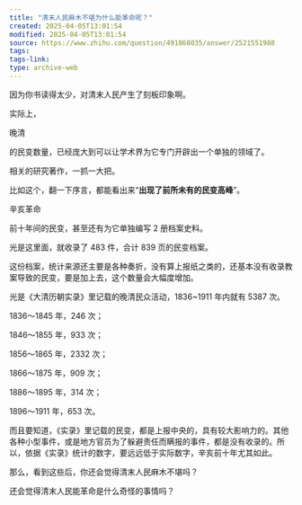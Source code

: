 ```yaml
---
title: "清末人民麻木不堪为什么能革命呢？"
created: 2025-04-05T13:01:54
modified: 2025-04-05T13:01:54
source: https://www.zhihu.com/question/491868035/answer/2521551988
tags:
tags-link:
type: archive-web
---
```

因为你书读得太少，对清末人民产生了刻板印象啊。

实际上，

晚清

的民变数量，已经庞大到可以让学术界为它专门开辟出一个单独的领域了。

相关的研究著作，一抓一大把。

比如这个，翻一下序言，都能看出来“**出现了前所未有的民变高峰**”。

辛亥革命

前十年间的民变，甚至还有为它单独编写 2 册档案史料。

光是这里面，就收录了 483 件，合计 839 页的民变档案。

这份档案，统计来源还主要是各种奏折，没有算上报纸之类的，还基本没有收录教案导致的民变，要是加上去，这个数量会大幅度增加。

光是《大清历朝实录》里记载的晚清民众活动，1836~1911 年内就有 5387 次。

1836～1845 年，246 次；

1846～1855 年，933 次；

1856～1865 年，2332 次；

1866～1875 年，909 次；

1886～1895 年，314 次；

1896～1911 年，653 次。

而且要知道，《实录》里记载的民变，都是上报中央的，具有较大影响力的。其他各种小型事件，或是地方官员为了躲避责任而瞒报的事件，都是没有收录的。所以，依据《实录》统计的数字，要远远低于实际数字，辛亥前十年尤其如此。

那么，看到这些后，你还会觉得清末人民麻木不堪吗？

还会觉得清末人民能革命是什么奇怪的事情吗？